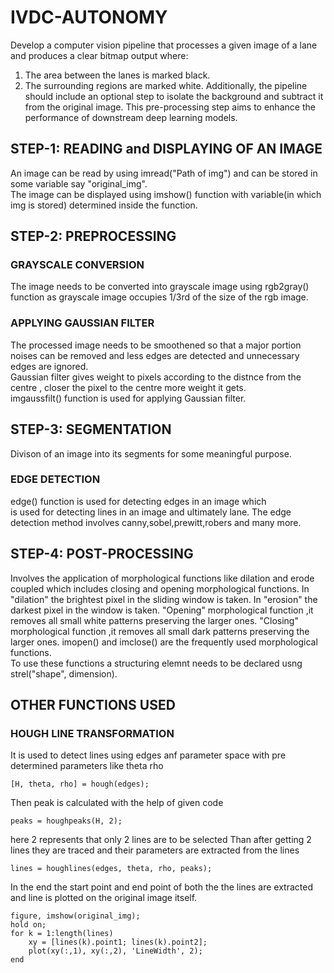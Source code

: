 # IVDC-AUTONOMY
Develop a computer vision pipeline that processes a given image of a lane
and produces a clear bitmap output where:
1. The area between the lanes is marked black.
2. The surrounding regions are marked white.
Additionally, the pipeline should include an optional step to isolate the
background and subtract it from the original image. This pre-processing
step aims to enhance the performance of downstream deep learning
models.
## STEP-1: READING and DISPLAYING OF AN IMAGE
An image can be read by using imread("Path of img") and can be stored in some variable say "original_img".  
The image can be displayed using imshow() function with variable(in which img is stored) determined inside the function.
## STEP-2: PREPROCESSING
### GRAYSCALE CONVERSION
The image needs to be converted into grayscale image using rgb2gray() function as grayscale image occupies 1/3rd of the size of the rgb image.
### APPLYING GAUSSIAN FILTER
The processed image needs to be smoothened so that a major portion noises can be removed and less edges are detected and unnecessary edges are ignored.  
Gaussian filter gives weight to pixels according to the distnce from the centre , closer the pixel to the centre more weight it gets.  
imgaussfilt() function is used for applying Gaussian filter.  
## STEP-3: SEGMENTATION
Divison of an image into its segments for some meaningful purpose.
### EDGE DETECTION
edge() function is used for detecting edges in an image which   
is used for detecting lines in an image and ultimately lane.
The edge detection method involves canny,sobel,prewitt,robers and many more.
## STEP-4: POST-PROCESSING
Involves the application of morphological functions like dilation and erode coupled which includes closing and opening morphological functions.
In "dilation" the brightest pixel in the sliding window is taken.
In "erosion" the darkest pixel in the window is taken. "Opening" morphological function ,it removes all small white patterns preserving the larger ones.
"Closing" morphological function ,it removes all small dark patterns preserving the larger ones.
imopen() and imclose() are the frequently used morphological functions.  
To use these functions a structuring elemnt needs to be declared usng strel("shape", dimension).  
## OTHER FUNCTIONS USED 
### HOUGH LINE TRANSFORMATION
It is used to detect lines using edges anf parameter space with pre determined parameters like theta rho 
```  
[H, theta, rho] = hough(edges);
 ```
 Then peak is calculated  with the help of given code 
 ```
 peaks = houghpeaks(H, 2); 
 ```
 here 2 represents that only 2 lines are to be selected
 Than after getting 2 lines they are traced and their parameters are extracted from the lines 
 ``` 
 lines = houghlines(edges, theta, rho, peaks);
```
In the end the start point and end point of both the the lines are extracted and line is plotted on the original image itself.
``` 
figure, imshow(original_img);
hold on;
for k = 1:length(lines)
    xy = [lines(k).point1; lines(k).point2];
    plot(xy(:,1), xy(:,2), 'LineWidth', 2);
end
```

